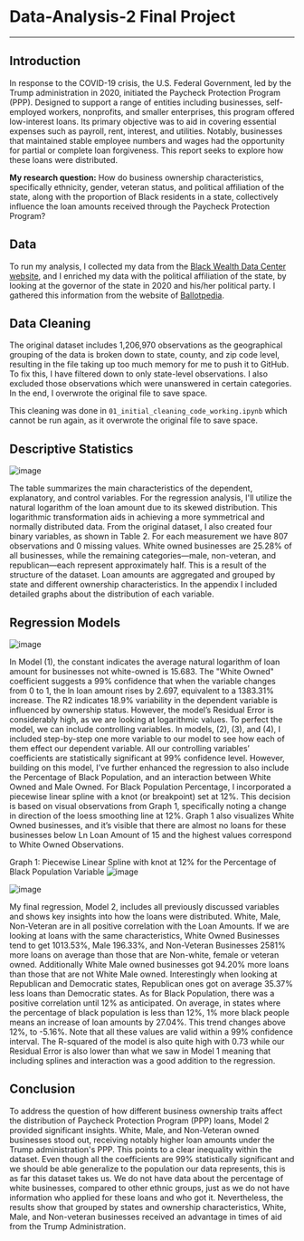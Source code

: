 # Data-Analysis-2 Final Project
--- 

## Introduction


In response to the COVID-19 crisis, the U.S. Federal Government, led by the Trump administration in 2020, initiated the Paycheck Protection Program (PPP). Designed to support a range of entities including businesses, self-employed workers, nonprofits, and smaller enterprises, this program offered low-interest loans. Its primary objective was to aid in covering essential expenses such as payroll, rent, interest, and utilities. Notably, businesses that maintained stable employee numbers and wages had the opportunity for partial or complete loan forgiveness. This report seeks to explore how these loans were distributed.


**My research question:**
How do business ownership characteristics, specifically ethnicity, gender, veteran status, and political affiliation of the state, along with the proportion of Black residents in a state, collectively influence the loan amounts received through the Paycheck Protection Program?


## Data


To run my analysis, I collected my data from the [Black Wealth Data Center website](https://blackwealthdata.org/explore/business), and I enriched my data with the political affiliation of the state, by looking at the governor of the state in 2020 and his/her political party. I gathered this information from the website of [Ballotpedia](https://ballotpedia.org/List_of_current_governors_in_the_United_States).


## Data Cleaning


The original dataset includes 1,206,970 observations as the geographical grouping of the data is broken down to state, county, and zip code level, resulting in the file taking up too much memory for me to push it to GitHub. To fix this, I have filtered down to only state-level observations. I also excluded those observations which were unanswered in certain categories. In the end, I overwrote the original file to save space.

This cleaning was done in `01_initial_cleaning_code_working.ipynb` which cannot be run again, as it overwrote the original file to save space.

## Descriptive Statistics

![image](https://github.com/szilvasipeter2000/Data-Analysis-2/assets/144559314/c858b816-9c47-458e-89c7-a12395b38b72)

The table summarizes the main characteristics of the dependent, explanatory, and control variables. For the regression analysis, I'll utilize the natural logarithm of the loan amount due to its skewed distribution. This logarithmic transformation aids in achieving a more symmetrical and normally distributed data. From the original dataset, I also created four binary variables, as shown in Table 2. For each measurement we have 807 observations and 0 missing values. White owned businesses are 25.28% of all businesses, while the remaining categories—male, non-veteran, and republican—each represent approximately half. This is a result of the structure of the dataset. Loan amounts are aggregated and grouped by state and different ownership characteristics. In the appendix I included detailed graphs about the distribution of each variable.

## Regression Models

![image](https://github.com/szilvasipeter2000/Data-Analysis-2/assets/144559314/2def8a5f-3c4e-4d1d-8a1e-ffe3792a54e4)

In Model (1), the constant indicates the average natural logarithm of loan amount for businesses not white-owned is 15.683. The "White Owned" coefficient suggests a 99% confidence that when the variable changes from 0 to 1, the ln loan amount rises by 2.697, equivalent to a 1383.31% increase. The R2 indicates 18.9% variability in the dependent variable is influenced by ownership status. However, the model’s Residual Error is considerably high, as we are looking at logarithmic values. To perfect the model, we can include controlling variables. In models, (2), (3), and (4), I included step-by-step one more variable to our model to see how each of them effect our dependent variable. All our controlling variables’ coefficients are statistically significant at 99% confidence level.  However, building on this model, I’ve further enhanced the regression to also include the Percentage of Black Population, and an interaction between White Owned and Male Owned. For Black Population Percentage, I incorporated a piecewise linear spline with a knot (or breakpoint) set at 12%. This decision is based on visual observations from Graph 1, specifically noting a change in direction of the loess smoothing line at 12%. Graph 1 also visualizes White Owned businesses, and it’s visible that there are almost no loans for these businesses below Ln Loan Amount of 15 and the highest values correspond to White Owned Observations.

Graph 1: Piecewise Linear Spline with knot at 12% for the Percentage of Black Population Variable 
![image](https://github.com/szilvasipeter2000/Data-Analysis-2/assets/144559314/f7abaf39-ecf6-49d1-a745-85e5ebe7b9c7)

![image](https://github.com/szilvasipeter2000/Data-Analysis-2/assets/144559314/6558736f-550c-4a42-982f-1909fa4581bb)

My final regression, Model 2, includes all previously discussed variables and shows key insights into how the loans were distributed. White, Male, Non-Veteran are in all positive correlation with the Loan Amounts. If we are looking at loans with the same characteristics, White Owned Businesses tend to get 1013.53%, Male 196.33%, and Non-Veteran Businesses 2581% more loans on average than those that are Non-white, female or veteran owned. Additionally White Male owned businesses got 94.20% more loans than those that are not White Male owned. Interestingly when looking at Republican and Democratic states, Republican ones got on average 35.37% less loans than Democratic states. As for Black Population, there was a positive correlation until 12% as anticipated. On average, in states where the percentage of black population is less than 12%, 1% more black people means an increase of loan amounts by 27.04%.  This trend changes above 12%, to -5.16%. Note that all these values are valid within a 99% confidence interval. The R-squared of the model is also quite high with 0.73 while our Residual Error is also lower than what we saw in Model 1 meaning that including splines and interaction was a good addition to the regression.

## Conclusion
To address the question of how different business ownership traits affect the distribution of Paycheck Protection Program (PPP) loans, Model 2 provided significant insights. White, Male, and Non-Veteran owned businesses stood out, receiving notably higher loan amounts under the Trump administration's PPP. This points to a clear inequality within the dataset. Even though all the coefficients are 99% statistically significant and we should be able generalize to the population our data represents, this is as far this dataset takes us. We do not have data about the percentage of white businesses, compared to other ethnic groups, just as we do not have information who applied for these loans and who got it. Nevertheless, the results show that grouped by states and ownership characteristics, White, Male, and Non-veteran businesses received an advantage in times of aid from the Trump Administration.



